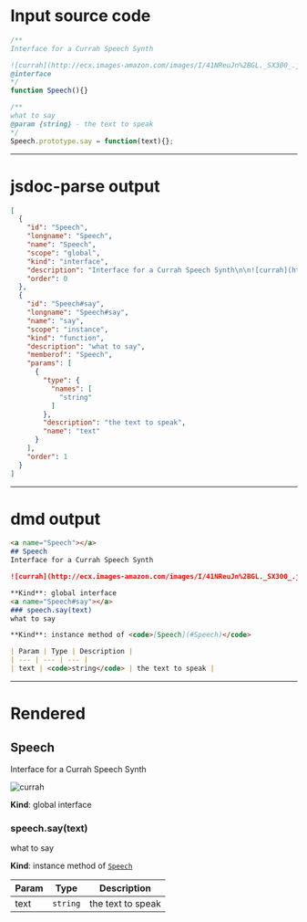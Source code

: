 # Input source code
```js
/**
Interface for a Currah Speech Synth

![currah](http://ecx.images-amazon.com/images/I/41NReuJn%2BGL._SX300_.jpg)
@interface
*/
function Speech(){}

/**
what to say
@param {string} - the text to speak
*/
Speech.prototype.say = function(text){};


```

* * * 

# jsdoc-parse output
```json
[
  {
    "id": "Speech",
    "longname": "Speech",
    "name": "Speech",
    "scope": "global",
    "kind": "interface",
    "description": "Interface for a Currah Speech Synth\n\n![currah](http://ecx.images-amazon.com/images/I/41NReuJn%2BGL._SX300_.jpg)",
    "order": 0
  },
  {
    "id": "Speech#say",
    "longname": "Speech#say",
    "name": "say",
    "scope": "instance",
    "kind": "function",
    "description": "what to say",
    "memberof": "Speech",
    "params": [
      {
        "type": {
          "names": [
            "string"
          ]
        },
        "description": "the text to speak",
        "name": "text"
      }
    ],
    "order": 1
  }
]
```

* * * 

# dmd output
```markdown
<a name="Speech"></a>
## Speech
Interface for a Currah Speech Synth

![currah](http://ecx.images-amazon.com/images/I/41NReuJn%2BGL._SX300_.jpg)

**Kind**: global interface  
<a name="Speech#say"></a>
### speech.say(text)
what to say

**Kind**: instance method of <code>[Speech](#Speech)</code>  

| Param | Type | Description |
| --- | --- | --- |
| text | <code>string</code> | the text to speak |

```

* * * 

# Rendered
<a name="Speech"></a>
## Speech
Interface for a Currah Speech Synth

![currah](http://ecx.images-amazon.com/images/I/41NReuJn%2BGL._SX300_.jpg)

**Kind**: global interface  
<a name="Speech#say"></a>
### speech.say(text)
what to say

**Kind**: instance method of <code>[Speech](#Speech)</code>  

| Param | Type | Description |
| --- | --- | --- |
| text | <code>string</code> | the text to speak |

